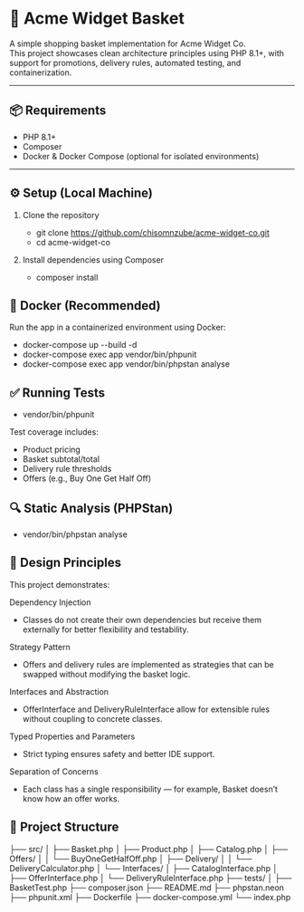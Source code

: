 # 🛒 Acme Widget Basket

A simple shopping basket implementation for Acme Widget Co.  
This project showcases clean architecture principles using PHP 8.1+, with support for promotions, delivery rules, automated testing, and containerization.

---

## 📦 Requirements

- PHP 8.1+
- Composer
- Docker & Docker Compose (optional for isolated environments)

---

## ⚙️ Setup (Local Machine)

1. Clone the repository
   - git clone https://github.com/chisomnzube/acme-widget-co.git
   - cd acme-widget-co

2. Install dependencies using Composer
   - composer install

## 🐳 Docker (Recommended)

Run the app in a containerized environment using Docker:
   - docker-compose up --build -d
   - docker-compose exec app vendor/bin/phpunit
   - docker-compose exec app vendor/bin/phpstan analyse

## ✅ Running Tests
   - vendor/bin/phpunit

Test coverage includes:
   * Product pricing
   * Basket subtotal/total
   * Delivery rule thresholds
   * Offers (e.g., Buy One Get Half Off)

## 🔍 Static Analysis (PHPStan)
   - vendor/bin/phpstan analyse

## 🧠 Design Principles
This project demonstrates:

Dependency Injection
   - Classes do not create their own dependencies but receive them externally for better flexibility and testability.

Strategy Pattern
   - Offers and delivery rules are implemented as strategies that can be swapped without modifying the basket logic.

Interfaces and Abstraction
   - OfferInterface and DeliveryRuleInterface allow for extensible rules without coupling to concrete classes.

Typed Properties and Parameters
   - Strict typing ensures safety and better IDE support.

Separation of Concerns
   - Each class has a single responsibility — for example, Basket doesn’t know how an offer works.

## 📁 Project Structure

├── src/
│   ├── Basket.php
│   ├── Product.php
│   ├── Catalog.php
│   ├── Offers/
│   │   └── BuyOneGetHalfOff.php
│   ├── Delivery/
│   │   └── DeliveryCalculator.php
│   └── Interfaces/
│       ├── CatalogInterface.php
│       ├── OfferInterface.php
│       └── DeliveryRuleInterface.php
├── tests/
│   ├── BasketTest.php
├── composer.json
├── README.md
├── phpstan.neon
├── phpunit.xml
├── Dockerfile
├── docker-compose.yml
└── index.php

